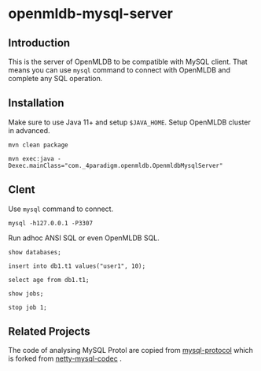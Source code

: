 # openmldb-mysql-server

## Introduction

This is the server of OpenMLDB to be compatible with MySQL client. That means you can use `mysql` command to connect with OpenMLDB and complete any SQL operation.

## Installation

Make sure to use Java 11+ and setup `$JAVA_HOME`. Setup OpenMLDB cluster in advanced.

```
mvn clean package

mvn exec:java -Dexec.mainClass="com._4paradigm.openmldb.OpenmldbMysqlServer"
```

## Clent

Use `mysql` command to connect.

```
mysql -h127.0.0.1 -P3307
```

Run adhoc ANSI SQL or even OpenMLDB SQL.

```
show databases;

insert into db1.t1 values("user1", 10);

select age from db1.t1;

show jobs;

stop job 1;
```

## Related Projects

The code of analysing MySQL Protol are copied from [mysql-protocol](https://github.com/paxoscn/mysql-protocol) which is forked from [netty-mysql-codec](https://github.com/mheath/netty-mysql-codec) .

